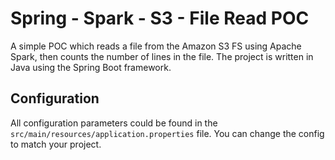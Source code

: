 # Spring - Spark - S3 - File Read POC

A simple POC which reads a file from the Amazon S3 FS using Apache Spark, then counts the number of lines in the file. The project is written in Java using the Spring Boot framework.

## Configuration

All configuration parameters could be found in the ```src/main/resources/application.properties``` file. You can change the config to match your project.
